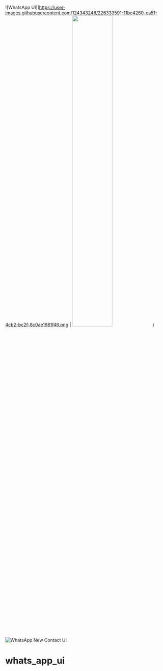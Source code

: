 ![WhatsApp UI](https://user-images.githubusercontent.com/124343246/226333591-11be4260-ca51-4cb2-bc2f-8c0ae1981f46.png | <img src="pic.jpeg" width="50%" height="50%" />)![WhatsApp New Contact UI](https://user-images.githubusercontent.com/124343246/226721973-8fdb85f5-4cc7-44e9-ae6e-d1c077d82314.png)

# whats_app_ui
